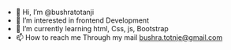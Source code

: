 - 👋 Hi, I’m @bushratotanji
- 👀 I’m interested in frontend Development 
- 🌱 I’m currently learning html, Css, js, Bootstrap 
- 📫 How to reach me Through my mail bushra.totnje@gmail.com 

<!---
bushrtotanji/bushratotanji is a ✨ special ✨ repository because its `README.md` (this file) appears on your GitHub profile.
You can click the Preview link to take a look at your changes.
--->
